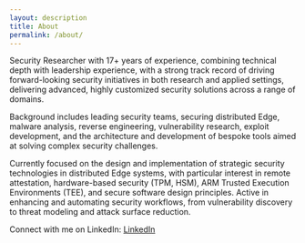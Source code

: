 ```yaml
---
layout: description
title: About
permalink: /about/
---
```

Security Researcher with 17+ years of experience, combining technical depth with leadership experience, with a strong track record of driving forward-looking security initiatives in both research and applied settings, delivering advanced, highly customized security solutions across a range of domains.

Background includes leading security teams, securing distributed Edge, malware analysis, reverse engineering, vulnerability research, exploit development, and the architecture and development of bespoke tools aimed at solving complex security challenges.

Currently focused on the design and implementation of strategic security technologies in distributed Edge systems, with particular interest in remote attestation, hardware-based security (TPM, HSM), ARM Trusted Execution Environments (TEE), and secure software design principles. Active in enhancing and automating security workflows, from vulnerability discovery to threat modeling and attack surface reduction.

Connect with me on LinkedIn: [LinkedIn](https://www.linkedin.com/in/shahriyar-jalayeri-4386b1228)
